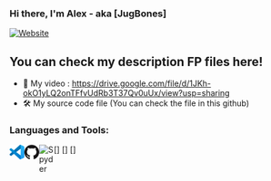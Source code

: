 ### Hi there, I'm Alex - aka [JugBones]
[![Website](https://www.kindpng.com/picc/m/128-1280187_github-logo-png-github-transparent-png.png)](https://github.com/JugBones)

## You can check my description FP files here!

- 🎥 My video : https://drive.google.com/file/d/1JKh-okO1yLQ2onTFfvUdRb3T37Qv0uUx/view?usp=sharing
- 🛠 My source code file (You can check the file in this github)


### Languages and Tools:

[<img align="left" alt="Visual Studio Code" width="26px" src="https://raw.githubusercontent.com/github/explore/80688e429a7d4ef2fca1e82350fe8e3517d3494d/topics/visual-studio-code/visual-studio-code.png" />]
[<img align="left" alt="GitHub" width="26px" src="https://raw.githubusercontent.com/github/explore/78df643247d429f6cc873026c0622819ad797942/topics/github/github.png" />]
[<img align="left" alt="Spyder" width="26px"
src="https://www.vhv.rs/dpng/d/208-2081256_python-logo-png-spyder-logo-spyder-python-icon.png" />]





